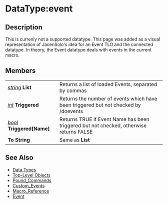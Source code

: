 # DataType:event

## Description

This is currenly not a supported datatype. This page was added as a visual representation of JacenSolo's idea for an Event TLO and the connected datatype. In theory, the Event datatype deals with events in the current macro.

## Members

|  |  |
| :--- | :--- |
| [_string_](datatype-string.md) **List** | Returns a list of loaded Events, separated by commas |
| [_int_](datatype-int.md) **Triggered** | Returns the number of events which have been triggered but not checked by /doevents |
| [_bool_](datatype-bool.md) **Triggered\[Name\]** | Returns TRUE if Event Name has been triggered but not checked, otherwise returns FALSE |
| **To String** | Same as **List** |

## See Also

* [Data Types](./)
* [Top-Level Objects](../top-level-objects/)
* [Pound\_Commands](../../commands/macro-commands/pound-commands/)
* [Custom\_Events](../../macros/macros/custom-events.md)
* [Macro\_Reference](../../documentation/macro-reference.md)
* [Event](../../commands/macro-commands/pound-commands/event.md)

